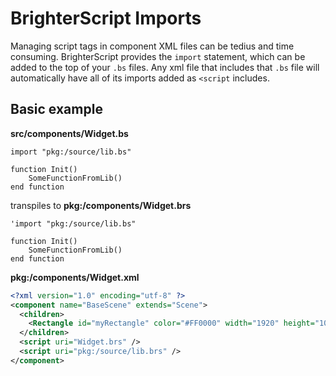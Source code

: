 # BrighterScript Imports

Managing script tags in component XML files can be tedius and time consuming. BrighterScript provides the `import` statement, which can be added to the top of your `.bs` files. Any xml file that includes that `.bs` file will automatically have all of its imports added as `<script` includes.

## Basic example
**src/components/Widget.bs**
```BrighterScript
import "pkg:/source/lib.bs"

function Init()
    SomeFunctionFromLib()
end function
```

transpiles to
**pkg:/components/Widget.brs**
```BrightScript
'import "pkg:/source/lib.bs"

function Init()
    SomeFunctionFromLib()
end function
```

**pkg:/components/Widget.xml**
```xml
<?xml version="1.0" encoding="utf-8" ?>
<component name="BaseScene" extends="Scene">
  <children>
    <Rectangle id="myRectangle" color="#FF0000" width="1920" height="1080" opacity=".6" translation="[0,0]" />
  </children>
  <script uri="Widget.brs" />
  <script uri="pkg:/source/lib.brs" />
</component>
```

